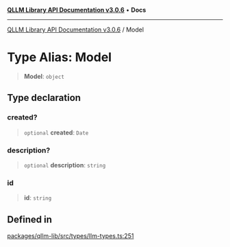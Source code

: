 [**QLLM Library API Documentation v3.0.6**](../README.md) • **Docs**

***

[QLLM Library API Documentation v3.0.6](../globals.md) / Model

# Type Alias: Model

> **Model**: `object`

## Type declaration

### created?

> `optional` **created**: `Date`

### description?

> `optional` **description**: `string`

### id

> **id**: `string`

## Defined in

[packages/qllm-lib/src/types/llm-types.ts:251](https://github.com/quantalogic/qllm/blob/b15a3aa4af263bce36ea091a0f29bf1255b95497/packages/qllm-lib/src/types/llm-types.ts#L251)
